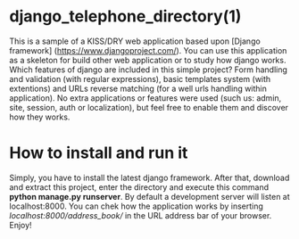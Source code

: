 django_telephone_directory(1)
====================

This is a sample of a KISS/DRY web application based upon [Django framework] (https://www.djangoproject.com/). You can use this application as a skeleton for build other web application or to study how django works.
Which features of django are included in this simple project? Form handling and validation (with regular expressions), basic templates system (with extentions) and  URLs reverse matching (for a well urls handling within application). No extra applications or features were used (such us: admin, site, session, auth or localization), but feel free to enable them and discover how they works.

How to install and run it
====================
Simply, you have to install the latest django framework. After that, download and extract this project, enter the directory and execute this command **python manage.py runserver**. By default a development server will listen at localhost:8000. You can chek how the application works by inserting *localhost:8000/address_book/* in the URL address bar of your browser. Enjoy!
